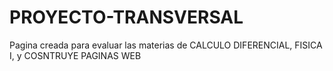 # PROYECTO-TRANSVERSAL
Pagina creada para evaluar las materias de CALCULO DIFERENCIAL, FISICA I, y COSNTRUYE PAGINAS WEB
